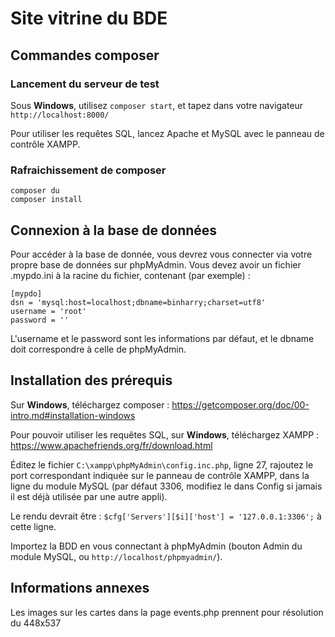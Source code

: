 # Site vitrine du BDE

## Commandes composer

### Lancement du serveur de test

Sous **Windows**, utilisez `composer start`, et tapez dans votre navigateur `http://localhost:8000/`

Pour utiliser les requêtes SQL, lancez Apache et MySQL avec le panneau de contrôle XAMPP.

### Rafraichissement de composer

```
composer du
composer install
```

## Connexion à la base de données

Pour accéder à la base de donnée, vous devrez vous connecter via votre propre base de données sur phpMyAdmin.
Vous devez avoir un fichier .mypdo.ini à la racine du fichier, contenant (par exemple) :

```
[mypdo]
dsn = 'mysql:host=localhost;dbname=binharry;charset=utf8'
username = 'root'
password = ''
```

L'username et le password sont les informations par défaut, et le dbname doit correspondre à celle de phpMyAdmin.

## Installation des prérequis

Sur **Windows**, téléchargez composer : https://getcomposer.org/doc/00-intro.md#installation-windows

Pour pouvoir utiliser les requêtes SQL, sur **Windows**, téléchargez XAMPP : https://www.apachefriends.org/fr/download.html

Éditez le fichier `C:\xampp\phpMyAdmin\config.inc.php`, ligne 27, rajoutez le port correspondant indiquée sur le panneau de contrôle XAMPP, dans la ligne du module MySQL (par défaut 3306, modifiez le dans Config si jamais il est déjà utilisée par une autre appli).

Le rendu devrait être : `$cfg['Servers'][$i]['host'] = '127.0.0.1:3306';` à cette ligne.

Importez la BDD en vous connectant à phpMyAdmin (bouton Admin du module MySQL, ou `http://localhost/phpmyadmin/`).

## Informations annexes

Les images sur les cartes dans la page events.php prennent pour résolution du 448x537